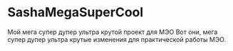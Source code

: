 # SashaMegaSuperCool
 Мой мега супер дупер ультра крутой проект для МЭО
 Вот они, мега супер дупер ультра крутые изменения для практической работы МЭО.
